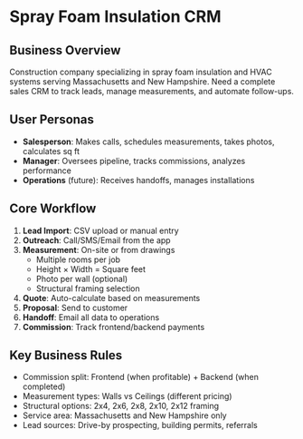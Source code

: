 # Spray Foam Insulation CRM

## Business Overview
Construction company specializing in spray foam insulation and HVAC systems serving Massachusetts and New Hampshire. Need a complete sales CRM to track leads, manage measurements, and automate follow-ups.

## User Personas
- **Salesperson**: Makes calls, schedules measurements, takes photos, calculates sq ft
- **Manager**: Oversees pipeline, tracks commissions, analyzes performance
- **Operations** (future): Receives handoffs, manages installations

## Core Workflow
1. **Lead Import**: CSV upload or manual entry
2. **Outreach**: Call/SMS/Email from the app
3. **Measurement**: On-site or from drawings
   - Multiple rooms per job
   - Height × Width = Square feet
   - Photo per wall (optional)
   - Structural framing selection
4. **Quote**: Auto-calculate based on measurements
5. **Proposal**: Send to customer
6. **Handoff**: Email all data to operations
7. **Commission**: Track frontend/backend payments

## Key Business Rules
- Commission split: Frontend (when profitable) + Backend (when completed)
- Measurement types: Walls vs Ceilings (different pricing)
- Structural options: 2x4, 2x6, 2x8, 2x10, 2x12 framing
- Service area: Massachusetts and New Hampshire only
- Lead sources: Drive-by prospecting, building permits, referrals